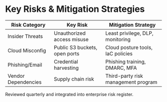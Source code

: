 # Key Risks & Mitigation Strategies

| Risk Category        | Key Risk                           | Mitigation Strategy                       |
|----------------------|-------------------------------------|--------------------------------------------|
| Insider Threats      | Unauthorized access misuse         | Least privilege, DLP, monitoring            |
| Cloud Misconfig      | Public S3 buckets, open ports      | Cloud posture tools, IaC policies          |
| Phishing/Email       | Credential harvesting              | Phishing training, DMARC, MFA              |
| Vendor Dependencies  | Supply chain risk                  | Third-party risk management program        |

Reviewed quarterly and integrated into enterprise risk register.
